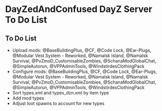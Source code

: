 <!-- ======================================== TODO.md Start ======================================== -->


<!-- ------------------------------ Intro Start ------------------------------ -->

# DayZedAndConfused DayZ Server To Do List

<!-- ------------------------------ Intro End ------------------------------ -->


<!-- ------------------------------ Overview Start ------------------------------ -->


<!-- ------------------------------ Overview End ------------------------------ -->


<!-- ------------------------------ TODO Start ------------------------------ -->

## To Do List

- Upload mods: @BaseBuildingPlus, @CF, @Code Lock, @Ear-Plugs, @Modular Vest System - Reworked, @Namalsk Island, @Namalsk Survival, @PvZmoD_CustomisableZombies, @SchanaModGlobalChat, @SimpleAutorun, @VPPAdminTools, @WindstirdesClothingPack
- Configure mods: @BaseBuildingPlus, @CF, @Code Lock, @Ear-Plugs, @Modular Vest System - Reworked, @Namalsk Island, @Namalsk Survival, @PvZmoD_CustomisableZombies, @SchanaModGlobalChat, @SimpleAutorun, @VPPAdminTools, @WindstirdesClothingPack 
- Sort types.xml and types_dzn.xml by item type
- Add mod types
- Adjust loot spawns to account for new types

<!-- ------------------------------ToDo End ------------------------------ -->


<!-- ------------------------------ Outro Start ------------------------------ -->


<!-- ------------------------------ Outro End ------------------------------ -->


<!-- ======================================== TODO.md End ======================================== -->
